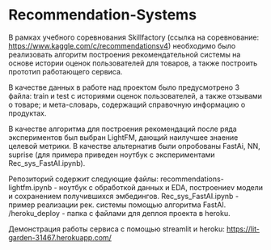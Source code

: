 # Recommendation-Systems

В рамках учебного соревнования Skillfactory (ссылка на соревнование: https://www.kaggle.com/c/recommendationsv4) необходимо было реализовать алгоритм построения рекомендательной системы на основе истории оценок пользователей для товаров, а также построить прототип работающего сервиса.

В качестве данных в работе над проектом было предусмотрено 3 файла: train и test с историями оценок пользователей, а также отзывами о товаре; и мета-словарь, содержащий справочную информацию о продуктах.

В качестве алгоритма для построения рекомендаций после ряда экспериментов был выбран LightFM, дающий наилучшее знаение целевой метрики. В качестве альтернатив были опробованы FastAi, NN, suprise (для примера приведен ноутбук с экспериментами Rec_sys_FastAI.ipynb).

Репозиторий содержит следующие файлы:
recommendations-lightfm.ipynb - ноутбук с обработкой данных и EDA, построениеv модели и сохранением получившихся эмбедингов.
Rec_sys_FastAI.ipynb - пример реализации рек. системы  помощью алгоритма FastAI.
/heroku_deploy - папка с файлами для деплоя проекта в heroku.

Демонстрация работы сервиса с помощью streamlit и heroku: https://lit-garden-31467.herokuapp.com/
